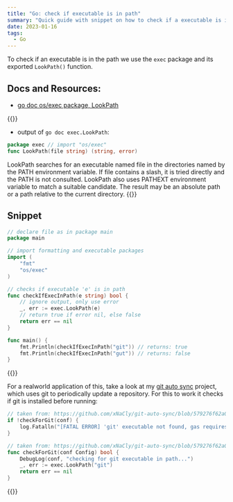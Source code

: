 ```yaml
---
title: "Go: check if executable is in path"
summary: "Quick guide with snippet on how to check if a executable is in the systems path"
date: 2023-01-16
tags:
  - Go
---
```


To check if an executable is in the path we use the `exec` package and its exported `LookPath()` function.

## Docs and Resources:

- [go doc os/exec package, LookPath](https://pkg.go.dev/os/exec#LookPath)

{{<callout type="Info">}}

- output of `go doc exec.LookPath`:

```go
package exec // import "os/exec"
func LookPath(file string) (string, error)
```

LookPath searches for an executable named file in the directories named by
the PATH environment variable. If file contains a slash, it is tried
directly and the PATH is not consulted. LookPath also uses PATHEXT
environment variable to match a suitable candidate. The result may be an
absolute path or a path relative to the current directory.
{{</callout>}}

## Snippet

```go
// declare file as in package main
package main

// import formatting and executable packages
import (
	"fmt"
	"os/exec"
)

// checks if executable 'e' is in path
func checkIfExecInPath(e string) bool {
	// ignore output, only use error
	_, err := exec.LookPath(e)
	// return true if error nil, else false
	return err == nil
}

func main() {
	fmt.Println(checkIfExecInPath("git")) // returns: true
	fmt.Println(checkIfExecInPath("gut")) // returns: false
}
```

{{<callout type="Hint">}}

For a realworld application of this, take a look at my [git auto sync](https://github.com/xNaCly/git-auto-sync) project,
which uses git to periodically update a repository. For this to work it checks if git is installed before running:

```go {hl_lines=[2]}
// taken from: https://github.com/xNaCly/git-auto-sync/blob/579276f62a0d30b45a3c2b01634bfff9703ce1ea/main.go#L14-L16
if !checkForGit(conf) {
	log.Fatalln("[FATAL ERROR] 'git' executable not found, gas requires git to work properly - exiting.")
}
```

```go {hl_lines=[4,5]}
// taken from: https://github.com/xNaCly/git-auto-sync/blob/579276f62a0d30b45a3c2b01634bfff9703ce1ea/util.go#L101-L105
func checkForGit(conf Config) bool {
	DebugLog(conf, "checking for git executable in path...")
	_, err := exec.LookPath("git")
	return err == nil
}
```

{{</callout>}}
